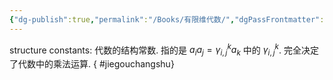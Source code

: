 ```yaml
---
{"dg-publish":true,"permalink":"/Books/有限维代数/","dgPassFrontmatter":true,"created":"2024-06-26T17:06:11.909+08:00","updated":"2024-07-01T13:17:44.555+08:00"}
---
```


structure constants: 代数的结构常数. 指的是 $a_ia_j=\gamma^k_{i,j}a_k$ 中的 $\gamma^k_{i,j}$. 完全决定了代数中的乘法运算.
{ #jiegouchangshu}
